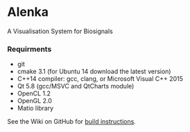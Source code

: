 # Alenka
A Visualisation System for Biosignals

### Requirments
* git
* cmake 3.1 (for Ubuntu 14 download the latest version)
* C++14 compiler: gcc, clang, or Microsoft Visual C++ 2015
* Qt 5.8 (gcc/MSVC and QtCharts module)
* OpenCL 1.2
* OpenGL 2.0
* Matio library

See the Wiki on GitHub for [build instructions](https://github.com/machta/Alenka/wiki).

